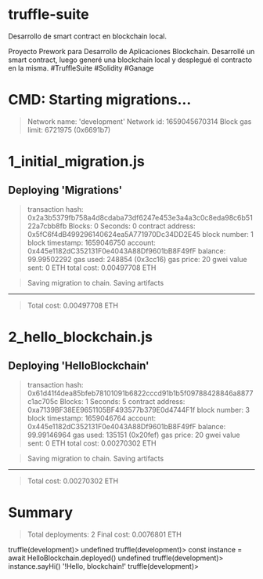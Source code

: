 # truffle-suite
Desarrollo de smart contract en blockchain local. 

Proyecto Prework para Desarrollo de Aplicaciones Blockchain. Desarrollé un smart contract, luego generé una blockchain local y desplegué el contracto en la misma. 
#TruffleSuite #Solidity #Ganage 



CMD: 
Starting migrations...
======================
> Network name:    'development'
> Network id:      1659045670314
> Block gas limit: 6721975 (0x6691b7)


1_initial_migration.js
======================

   Deploying 'Migrations'
   ----------------------
   > transaction hash:    0x2a3b5379fb758a4d8cdaba73df6247e453e3a4a3c0c8eda98c6b5122a7cbb8fb
   > Blocks: 0            Seconds: 0
   > contract address:    0x5fC6f4dB499296140624ea5A771970Dc34DD2E45
   > block number:        1
   > block timestamp:     1659046750
   > account:             0x445e1182dC352131F0e4043A88Df9601bB8F49fF
   > balance:             99.99502292
   > gas used:            248854 (0x3cc16)
   > gas price:           20 gwei
   > value sent:          0 ETH
   > total cost:          0.00497708 ETH

   > Saving migration to chain.
   > Saving artifacts
   -------------------------------------
   > Total cost:          0.00497708 ETH


2_hello_blockchain.js
=====================

   Deploying 'HelloBlockchain'
   ---------------------------
   > transaction hash:    0x61d41f4dea85bfeb78101091b6822cccd91b1b5f09788428846a8877c1ac705c
   > Blocks: 1            Seconds: 5
   > contract address:    0xa7139BF38EE9651105BF493577b379E0d4744F1f
   > block number:        3
   > block timestamp:     1659046764
   > account:             0x445e1182dC352131F0e4043A88Df9601bB8F49fF
   > balance:             99.99146964
   > gas used:            135151 (0x20fef)
   > gas price:           20 gwei
   > value sent:          0 ETH
   > total cost:          0.00270302 ETH

   > Saving migration to chain.
   > Saving artifacts
   -------------------------------------
   > Total cost:          0.00270302 ETH

Summary
=======
> Total deployments:   2
> Final cost:          0.0076801 ETH


truffle(development)>
undefined
truffle(development)> const instance = await HelloBlockchain.deployed()
undefined
truffle(development)> instance.sayHi()
'!Hello, blockchain!'
truffle(development)>

